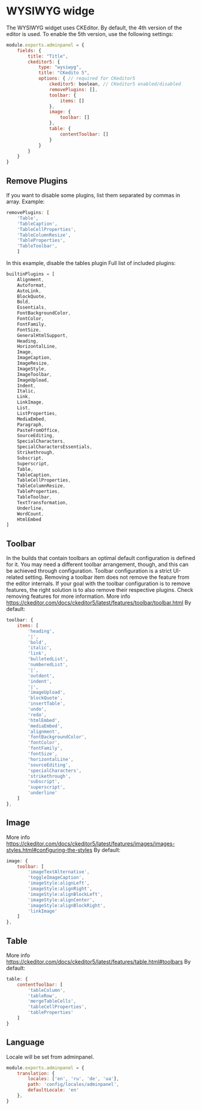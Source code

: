 # WYSIWYG widge

The WYSIWYG widget uses CKEditor. By default, the 4th version of the editor is used. To enable the 5th version, use the following settings:

```javascript
module.exports.adminpanel = {
	fields: {
		title: "Title",
		ckeditor5: {
			type: "wysiwyg",
			title: "CKedito 5",
			options: { // required for CKeditor5
				ckeditor5: boolean, // CKeditor5 enabled/disabled
				removePlugins: [],
				toolbar: { 
					items: []
				},
				image: {
					toolbar: []
				},
				table: {
					contentToolbar: []
				}
			}
		}
	}
}
```
## Remove Plugins

If you want to disable some plugins, list them separated by commas in array. Example:

```javascript
removePlugins: [ 
	'Table',
	'TableCaption',
	'TableCellProperties',
	'TableColumnResize',
	'TableProperties',
	'TableToolbar',
    ]
```
In this example, disable the tables plugin
Full list of included plugins:
```javascript
builtinPlugins = [
	Alignment,
	Autoformat,
	AutoLink,
	BlockQuote,
	Bold,
	Essentials,
	FontBackgroundColor,
	FontColor,
	FontFamily,
	FontSize,
	GeneralHtmlSupport,
	Heading,
	HorizontalLine,
	Image,
	ImageCaption,
	ImageResize,
	ImageStyle,
	ImageToolbar,
	ImageUpload,
	Indent,
	Italic,
	Link,
	LinkImage,
	List,
	ListProperties,
	MediaEmbed,
	Paragraph,
	PasteFromOffice,
	SourceEditing,
	SpecialCharacters,
	SpecialCharactersEssentials,
	Strikethrough,
	Subscript,
	Superscript,
	Table,
	TableCaption,
	TableCellProperties,
	TableColumnResize,
	TableProperties,
	TableToolbar,
	TextTransformation,
	Underline,
	WordCount,
	HtmlEmbed
]
```
## Toolbar

In the builds that contain toolbars an optimal default configuration is defined for it. You may need a different toolbar arrangement, though, and this can be achieved through configuration. Toolbar configuration is a strict UI-related setting. Removing a toolbar item does not remove the feature from the editor internals. If your goal with the toolbar configuration is to remove features, the right solution is to also remove their respective plugins. Check removing features for more information. More info https://ckeditor.com/docs/ckeditor5/latest/features/toolbar/toolbar.html
By default:
```javascript
toolbar: { 
    items: [
        'heading',
        '|',
        'bold',
        'italic',
        'link',
        'bulletedList',
        'numberedList',
        '|',
        'outdent',
        'indent',
        '|',
        'imageUpload',
        'blockQuote',
        'insertTable',
        'undo',
        'redo',
        'htmlEmbed',
        'mediaEmbed',
        'alignment',
        'fontBackgroundColor',
        'fontColor',
        'fontFamily',
        'fontSize',
        'horizontalLine',
        'sourceEditing',
        'specialCharacters',
        'strikethrough',
        'subscript',
        'superscript',
        'underline'
    ]
},
```
## Image
More info https://ckeditor.com/docs/ckeditor5/latest/features/images/images-styles.html#configuring-the-styles
By default:
```javascript
image: {
    toolbar: [
        'imageTextAlternative',
        'toggleImageCaption',
        'imageStyle:alignLeft',
        'imageStyle:alignRight',
        'imageStyle:alignBlockLeft',
        'imageStyle:alignCenter',
        'imageStyle:alignBlockRight',
        'linkImage'
    ]
},
```
## Table
More info https://ckeditor.com/docs/ckeditor5/latest/features/table.html#toolbars
By default:
```javascript
table: {
    contentToolbar: [
        'tableColumn',
        'tableRow',
        'mergeTableCells',
        'tableCellProperties',
        'tableProperties'
    ]
}
```
## Language
Locale will be set from adminpanel.
```javascript
module.exports.adminpanel = {
    translation: {
        locales: ['en', 'ru', 'de', 'ua'],
        path: 'config/locales/adminpanel',
        defaultLocale: 'en'
    },
}
```
